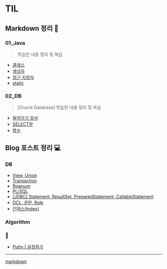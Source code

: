 # TIL
## Markdown 정리 📃
### 01_Java
> 학습한 내용 정리 및 복습
- [클래스](https://github.com/suyyeon/TIL/blob/main/01_Java/Java_class.md)
- [생성자](https://github.com/suyyeon/TIL/blob/main/01_Java/Java_constructor.md)
- [접근 지정자](https://github.com/suyyeon/TIL/blob/main/01_Java/Java_access_modifier.md)
- [static](https://github.com/suyyeon/TIL/blob/main/01_Java/Java_static.md)

### 02_DB
> [Oracle Database] 학습한 내용 정리 및 복습
- [들어가기 앞서](https://github.com/suyyeon/TIL/blob/main/02_DB/%EB%93%A4%EC%96%B4%EA%B0%80%EA%B8%B0.md)
- [SELECT문](https://github.com/suyyeon/TIL/blob/main/02_DB/SELECT.md)
- [함수](https://github.com/suyyeon/TIL/blob/main/02_DB/%ED%95%A8%EC%88%98.md)

## Blog 포스트 정리 💻

### DB
  - [View, Union](https://velog.io/@suyyeon/Oracle-SQL-View)
  - [Transaction](https://velog.io/@suyyeon/Oracle-SQL-Transaction)
  - [Rownum](https://velog.io/@suyyeon/Oracle-SQL-Rownum)
  - [PL/SQL](https://velog.io/@suyyeon/Oracle-SQL-PLSQL)
  - [[JDBC] Statement, ResultSet, PreparedStatement, CallableStatement](https://velog.io/@suyyeon/JDBC-Statement)
  - [DCL, 권한, Role](https://velog.io/@suyyeon/Oracle-SQL-DCL-%EA%B6%8C%ED%95%9C-Role%EC%97%AD%ED%95%A0)
  - [인덱스(Index)](https://velog.io/@suyyeon/Oracle-SQL-%EC%9D%B8%EB%8D%B1%EC%8A%A4Index)

### Algorithm


### 👀
- [Putty | 설정하기](https://velog.io/@suyyeon/Putty-%EC%84%A4%EC%A0%95%ED%95%98%EA%B8%B0)

---
[markdown](https://marketplace.visualstudio.com/items?itemName=yzhang.markdown-all-in-one)
